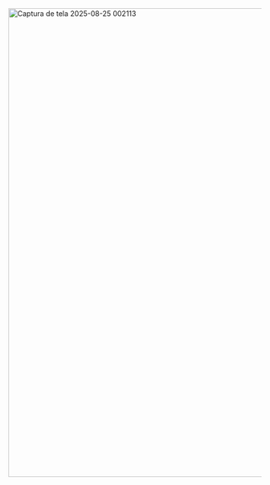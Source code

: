 
<img width="782" height="934" alt="Captura de tela 2025-08-25 002113" src="https://github.com/user-attachments/assets/0382353f-7ac8-48ca-9235-f80b7068ae20" />
